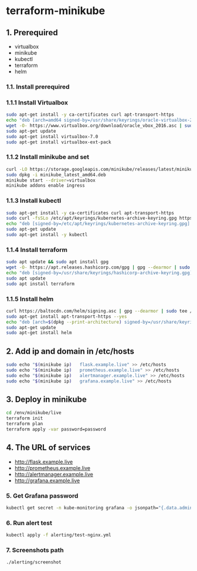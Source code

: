 # terraform-minikube

## 1. Prerequired
* virtualbox
* minikube
* kubectl
* terraform
* helm

### 1.1. Install prerequired
### 1.1.1 Install Virtualbox
```bash
sudo apt-get install -y ca-certificates curl apt-transport-https
echo "deb [arch=amd64 signed-by=/usr/share/keyrings/oracle-virtualbox-2016.gpg] https://download.virtualbox.org/virtualbox/debian $(lsb_release -cs) contrib" | sudo tee /etc/apt/sources.list.d/virtualbox.list
wget -O- https://www.virtualbox.org/download/oracle_vbox_2016.asc | sudo gpg --dearmor --yes --output /usr/share/keyrings/oracle-virtualbox-2016.gpg
sudo apt-get update
sudo apt-get install virtualbox-7.0
sudo apt-get install virtualbox-ext-pack
```

### 1.1.2 Install minikube and set
```bash
curl -LO https://storage.googleapis.com/minikube/releases/latest/minikube_latest_amd64.deb
sudo dpkg -i minikube_latest_amd64.deb
minikube start --driver=virtualbox
minikube addons enable ingress
```
### 1.1.3 Install kubectl
```bash
sudo apt-get install -y ca-certificates curl apt-transport-https
sudo curl -fsSLo /etc/apt/keyrings/kubernetes-archive-keyring.gpg https://packages.cloud.google.com/apt/doc/apt-key.gpg
echo "deb [signed-by=/etc/apt/keyrings/kubernetes-archive-keyring.gpg] https://apt.kubernetes.io/ kubernetes-xenial main" | sudo tee /etc/apt/sources.list.d/kubernetes.list
sudo apt-get update
sudo apt-get install -y kubectl
```

### 1.1.4 Install terraform
```bash
sudo apt update && sudo apt install gpg
wget -O- https://apt.releases.hashicorp.com/gpg | gpg --dearmor | sudo tee /usr/share/keyrings/hashicorp-archive-keyring.gpg
echo "deb [signed-by=/usr/share/keyrings/hashicorp-archive-keyring.gpg] https://apt.releases.hashicorp.com $(lsb_release -cs) main" | sudo tee /etc/apt/sources.list.d/hashicorp.list
sudo apt update
sudo apt install terraform
```

### 1.1.5 Install helm
```bash
curl https://baltocdn.com/helm/signing.asc | gpg --dearmor | sudo tee /usr/share/keyrings/helm.gpg > /dev/null
sudo apt-get install apt-transport-https --yes
echo "deb [arch=$(dpkg --print-architecture) signed-by=/usr/share/keyrings/helm.gpg] https://baltocdn.com/helm/stable/debian/ all main" | sudo tee /etc/apt/sources.list.d/helm-stable-debian.list
sudo apt-get update
sudo apt-get install helm
```

## 2. Add ip and domain in /etc/hosts
```bash
sudo echo "$(minikube ip)   flask.example.live" >> /etc/hosts
sudo echo "$(minikube ip)   prometheus.example.live" >> /etc/hosts
sudo echo "$(minikube ip)   alertmanager.example.live" >> /etc/hosts
sudo echo "$(minikube ip)   grafana.example.live" >> /etc/hosts
```
## 3. Deploy in minikube
```bash
cd /env/minikube/live
terraform init
terraform plan
terraform apply -var password=password
```

## 4. The URL of services
* http://flask.example.live
* http://prometheus.example.live
* http://alertmanager.example.live
* http://grafana.example.live

### 5. Get Grafana password
```bash
kubectl get secret -n kube-monitoring grafana -o jsonpath="{.data.admin-password}" | base64 --decode ; echo
```

### 6. Run alert test
```bash
kubectl apply -f alerting/test-nginx.yml
```

### 7. Screenshots path
`./alerting/screenshot`

